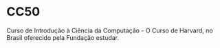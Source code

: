 # CC50
Curso  de Introdução à Ciência da Computação - O Curso de Harvard, no Brasil oferecido pela Fundação estudar.
